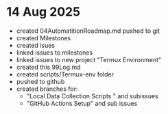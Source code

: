 # 14 Aug 2025
- created 04AutomatitionRoadmap.md pushed to git
- created Milestones
- created isues
- linked issues to milestones
- linked issues to new project "Termux Environment"
- created this 99Log.md
- created scripts/Termux-env folder
- pushed to github
- created branches for:
  - "Local Data Collection Scripts " and subissues
  - "GitHub Actions Setup" and sub issues
